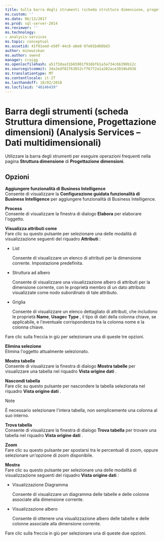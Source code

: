 ```yaml
---
title: Sulla barra degli strumenti (scheda struttura dimensione, progettazione dimensioni) (Analysis Services - dati multidimensionali) | Microsoft Docs
ms.custom: ''
ms.date: 06/13/2017
ms.prod: sql-server-2014
ms.reviewer: ''
ms.technology:
- analysis-services
ms.topic: conceptual
ms.assetid: 41f01eed-e50f-44c8-a8e0-97e01bd66bd3
author: minewiskan
ms.author: owend
manager: craigg
ms.openlocfilehash: a51f3daa31b65901f916bf61a3a734c66390b12c
ms.sourcegitcommit: 3da2edf82763852cff6772a1a282ace3034b4936
ms.translationtype: MT
ms.contentlocale: it-IT
ms.lasthandoff: 10/02/2018
ms.locfileid: "48146439"
---
```

# <a name="toolbar-dimension-structure-tab-dimension-designer-analysis-services---multidimensional-data"></a>Barra degli strumenti (scheda Struttura dimensione, Progettazione dimensioni) (Analysis Services – Dati multidimensionali)
  Utilizzare la barra degli strumenti per eseguire operazioni frequenti nella pagina **Struttura dimensione** di **Progettazione dimensioni**.  
  
## <a name="options"></a>Opzioni  
 **Aggiungere funzionalità di Business Intelligence**  
 Consente di visualizzare la **Configurazione guidata funzionalità di Business Intelligence** per aggiungere funzionalità di Business Intelligence.  
  
 **Process**  
 Consente di visualizzare la finestra di dialogo **Elabora** per elaborare l'oggetto.  
  
 **Visualizza attributi come**  
 Fare clic su questo pulsante per selezionare una delle modalità di visualizzazione seguenti del riquadro **Attributi** :  
  
-   List  
  
     Consente di visualizzare un elenco di attributi per la dimensione corrente. Impostazione predefinita.  
  
-   Struttura ad albero  
  
     Consente di visualizzare una visualizzazione albero di attributi per la dimensione corrente, con le proprietà membro di un dato attributo visualizzate come nodo subordinato di tale attributo.  
  
-   Griglia  
  
     Consente di visualizzare un elenco dettagliato di attributi, che includono le proprietà **Name**, **Usage**e **Type** , il tipo di dati della colonna chiave, se applicabile, e l'eventuale corrispondenza tra la colonna nome e la colonna chiave.  
  
 Fare clic sulla freccia in giù per selezionare una di queste tre opzioni.  
  
 **Elimina selezione**  
 Elimina l'oggetto attualmente selezionato.  
  
 **Mostra tabelle**  
 Consente di visualizzare la finestra di dialogo **Mostra tabelle** per visualizzare una tabella nel riquadro **Vista origine dati** .  
  
 **Nascondi tabella**  
 Fare clic su questo pulsante per nascondere la tabella selezionata nel riquadro **Vista origine dati** .  
  
> [!NOTE]  
>  È necessario selezionare l'intera tabella, non semplicemente una colonna al suo interno.  
  
 **Trova tabella**  
 Consente di visualizzare la finestra di dialogo **Trova tabella** per trovare una tabella nel riquadro **Vista origine dati** .  
  
 **Zoom**  
 Fare clic su questo pulsante per spostarsi tra le percentuali di zoom, oppure selezionare un'opzione di zoom disponibile.  
  
 **Mostra**  
 Fare clic su questo pulsante per selezionare una delle modalità di visualizzazione seguenti del riquadro **Vista origine dati** :  
  
-   Visualizzazione Diagramma  
  
     Consente di visualizzare un diagramma delle tabelle e delle colonne associate alla dimensione corrente.  
  
-   Visualizzazione albero  
  
     Consente di ottenere una visualizzazione albero delle tabelle e delle colonne associate alla dimensione corrente.  
  
 Fare clic sulla freccia in giù per selezionare una di queste due opzioni.  
  
  
